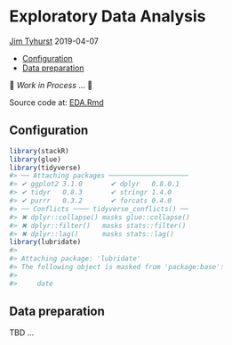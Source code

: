 Exploratory Data Analysis
================
[Jim Tyhurst](https://www.jimtyhurst.com/)
2019-04-07

  - [Configuration](#configuration)
  - [Data preparation](#data-preparation)

🔻 *Work in Process* … 🔺

Source code at: [EDA.Rmd](../vignettes/EDA.Rmd)

## Configuration

``` r
library(stackR)
library(glue)
library(tidyverse)
#> ── Attaching packages ────────────────────
#> ✔ ggplot2 3.1.0       ✔ dplyr   0.8.0.1
#> ✔ tidyr   0.8.3       ✔ stringr 1.4.0  
#> ✔ purrr   0.3.2       ✔ forcats 0.4.0
#> ── Conflicts ──── tidyverse_conflicts() ──
#> ✖ dplyr::collapse() masks glue::collapse()
#> ✖ dplyr::filter()   masks stats::filter()
#> ✖ dplyr::lag()      masks stats::lag()
library(lubridate)
#> 
#> Attaching package: 'lubridate'
#> The following object is masked from 'package:base':
#> 
#>     date
```

## Data preparation

TBD …
